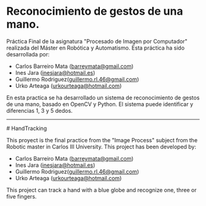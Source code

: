 # Reconocimiento de gestos de una mano.
Práctica Final de la asignatura "Procesado de Imagen por Computador" realizada del Máster en Robótica y Automatismo. Esta práctica ha sido desarrollada por:

- Carlos Barreiro Mata (<barreymata@gmail.com>)
- Ines Jara (<inesjara@hotmail.es>)
- Guillermo Rodriguez(<guillermo.rl.46@gmail.com>)
- Urko Arteaga (<urkourteaga@hotmail.com>)

En esta practica se ha desarrollado un sistema de reconocimiento de gestos de una mano, basado en OpenCV y Python. El sistema puede identificar y diferencias 1, 3 y 5 dedos.

- - - - - 

# HandTracking

This proyect is the final practice from the "Image Process" subject from the Robotic master in Carlos III University. This project has been developed by:

- Carlos Barreiro Mata (<barreymata@gmail.com>)
- Ines Jara (<inesjara@hotmail.es>)
- Guillermo Rodriguez(<guillermo.rl.46@gmail.com>)
- Urko Arteaga (<urkourteaga@hotmail.com>)

This project can track a hand with a blue globe and recognize one, three or five fingers.